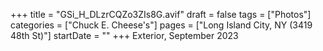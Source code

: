 +++
title = "GSi_H_DLzrCQZo3ZIs8G.avif"
draft = false
tags = ["Photos"]
categories = ["Chuck E. Cheese's"]
pages = ["Long Island City, NY (3419 48th St)"]
startDate = ""
+++
Exterior, September 2023
